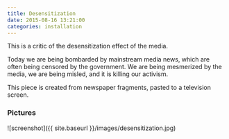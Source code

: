 ```yaml
---
title: Desensitization
date: 2015-08-16 13:21:00
categories: installation
---
```


This is a critic of the desensitization effect of the media. 

Today we are being bombarded by mainstream media news, which are often being censored by the government. We are being mesmerized by the media, we are being misled, and it is killing our activism.

This piece is created from newspaper fragments, pasted to a television screen.

### Pictures

![screenshot]({{ site.baseurl }}/images/desensitization.jpg)
